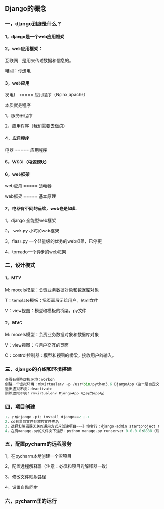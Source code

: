 ## Django的概念

### 一，django到底是什么？

#### 1，django是一个web应用框架

#### 2，web应用框架：

互联网：是用来传递数据和信息的。

电网：传送电

#### 3，web应用

发电厂 ===== 应用程序（Nginx,apache）

本质就是程序

1，服务器程序

2，应用程序（我们需要去做的）

#### 4，应用程序

电器 ===== 应用程序

#### 5，WSGI（电源模块）

#### 6，web框架

web应用 ===== 造电器

web框架 ===== 基本原理

#### 7，电器有不同的品牌，web也是如此

1，django 全能型web框架

2， web.py 小巧的web框架

3，flask.py 一个轻量级的优秀的web框架，已停更

4，tornado一个异步的web框架

### 二，设计模式

#### 1，MTV

M: models模型：负责业务数据对象和数据库对象

T：template模板：把页面展示给用户，html文件

V：view视图：模型和模板的桥梁，py文件

#### 2，MVC

M: models模型：负责业务数据对象和数据库对象

V：view视图：与用户交互的页面

C：control控制器：模型和视图的桥梁，接收用户的输入。

### 三，django的介绍和环境搭建

```python
查看有哪些虚拟环境：workon
创建一个虚拟环境：mkvirtualenv -p /usr/bin/python3.6 DjangoApp（这个是自定义的名字，不要使用关键字）
退出虚拟环境：deactivate
删除虚拟环境：rmvirtualenv DjangoApp（已有的app名）
```

### 四，项目创建

```python
1，下载django：pip install django==2.1.7
2，cd到项目文件存放的文件夹名
3，选择和编辑器无关的通用方式来创建项目===》命令行：django-admin startproject CRM（自定义名称）
4，在有manage.py的文件夹下运行：python manage.py runserver 0.0.0.0:8888（后四位自定义）
```

### 五，配置pycharm的远程服务

1，在pycharm本地创建一个空项目

2，配置远程解释器（注意：必须和项目的解释器一致）

3，修改文件映射路径

4，设置自动同步

### 六，pycharm里的运行

